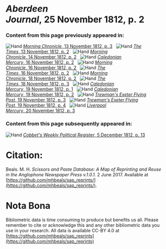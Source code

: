# *Aberdeen Journal*, 25 November 1812, p. 2  
  
### Content from this page previously appeared in:  
![Hand](http://scissorsandpaste.net/wp-content/uploads/2017/06/smallhandpointer.png) [*Morning Chronicle*, 13 November 1812, p. 3](https://mhbeals.github.io/sap_html/Morning-Chronicle/Morning-Chronicle-13-November-1812-p-3)  
![Hand](http://scissorsandpaste.net/wp-content/uploads/2017/06/smallhandpointer.png) [*The Times*, 13 November 1812, p. 2](https://mhbeals.github.io/sap_html/The-Times/The-Times-13-November-1812-p-2)  
![Hand](http://scissorsandpaste.net/wp-content/uploads/2017/06/smallhandpointer.png) [*Morning Chronicle*, 14 November 1812, p. 2](https://mhbeals.github.io/sap_html/Morning-Chronicle/Morning-Chronicle-14-November-1812-p-2)  
![Hand](http://scissorsandpaste.net/wp-content/uploads/2017/06/smallhandpointer.png) [*Caledonian Mercury*, 16 November 1812, p. 2](https://mhbeals.github.io/sap_html/Caledonian-Mercury/Caledonian-Mercury-16-November-1812-p-2)  
![Hand](http://scissorsandpaste.net/wp-content/uploads/2017/06/smallhandpointer.png) [*Morning Chronicle*, 16 November 1812, p. 2](https://mhbeals.github.io/sap_html/Morning-Chronicle/Morning-Chronicle-16-November-1812-p-2)  
![Hand](http://scissorsandpaste.net/wp-content/uploads/2017/06/smallhandpointer.png) [*The Times*, 16 November 1812, p. 2](https://mhbeals.github.io/sap_html/The-Times/The-Times-16-November-1812-p-2)  
![Hand](http://scissorsandpaste.net/wp-content/uploads/2017/06/smallhandpointer.png) [*Morning Chronicle*, 18 November 1812, p. 2](https://mhbeals.github.io/sap_html/Morning-Chronicle/Morning-Chronicle-18-November-1812-p-2)  
![Hand](http://scissorsandpaste.net/wp-content/uploads/2017/06/smallhandpointer.png) [*The Times*, 18 November 1812, p. 3](https://mhbeals.github.io/sap_html/The-Times/The-Times-18-November-1812-p-3)  
![Hand](http://scissorsandpaste.net/wp-content/uploads/2017/06/smallhandpointer.png) [*Caledonian Mercury*, 19 November 1812, p. 1](https://mhbeals.github.io/sap_html/Caledonian-Mercury/Caledonian-Mercury-19-November-1812-p-1)  
![Hand](http://scissorsandpaste.net/wp-content/uploads/2017/06/smallhandpointer.png) [*Caledonian Mercury*, 19 November 1812, p. 2](https://mhbeals.github.io/sap_html/Caledonian-Mercury/Caledonian-Mercury-19-November-1812-p-2)  
![Hand](http://scissorsandpaste.net/wp-content/uploads/2017/06/smallhandpointer.png) [*Trewman's Exeter Flying Post*, 19 November 1812, p. 3](https://mhbeals.github.io/sap_html/Trewman's-Exeter-Flying-Post/Trewman's-Exeter-Flying-Post-19-November-1812-p-3)  
![Hand](http://scissorsandpaste.net/wp-content/uploads/2017/06/smallhandpointer.png) [*Trewman's Exeter Flying Post*, 19 November 1812, p. 4](https://mhbeals.github.io/sap_html/Trewman's-Exeter-Flying-Post/Trewman's-Exeter-Flying-Post-19-November-1812-p-4)  
![Hand](http://scissorsandpaste.net/wp-content/uploads/2017/06/smallhandpointer.png) [*Liverpool Mercury*, 20 November 1812, p. 3](https://mhbeals.github.io/sap_html/Liverpool-Mercury/Liverpool-Mercury-20-November-1812-p-3)  
  
### Content from this page subsequently appeared in:  
![Hand](http://scissorsandpaste.net/wp-content/uploads/2017/06/smallhandpointer.png) [*Cobbet's Weekly Political Register*, 5 December 1812, p. 13](https://mhbeals.github.io/sap_html/Cobbet's-Weekly-Political-Register/Cobbet's-Weekly-Political-Register-5-December-1812-p-13)  


# Citation: 

Beals. M. H. *Scissors and Paste Database: A Map of Reprinting and Reuse in the Anglophone Newspaper Press v.1.0.1.* 2 June 2017. Available at [https://github.com/mhbeals/sap_reprints/](https://github.com/mhbeals/sap_reprints/). 

# Nota Bona

Bibliometric data is time consuming to produce but benefits us all. Please remember to cite or acknowledge this and any other bibliometric data you use in your research. All data is available CC-BY 4.0 at [https://github.com/mhbeals/sap_reprints](https://github.com/mhbeals/sap_reprints)
